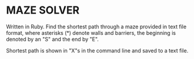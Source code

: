 # MAZE SOLVER

Written in Ruby. Find the shortest path through a maze provided in text file format, where asterisks (*) denote walls and barriers, the beginning is denoted by an "S" and the end by "E".

Shortest path is shown in "X"s in the command line and saved to a text file.